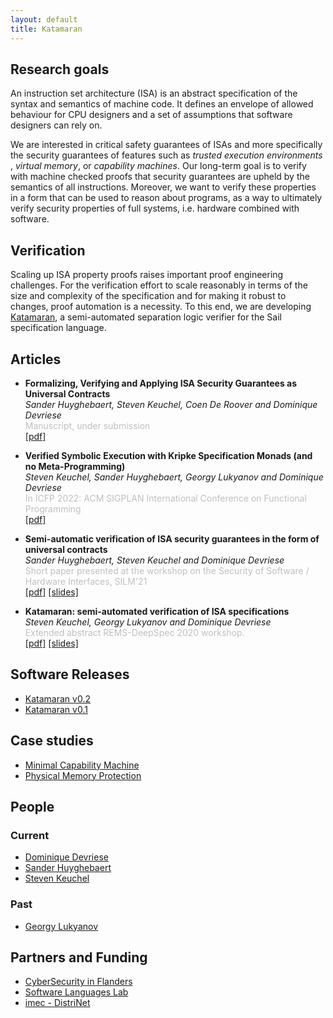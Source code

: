 ```yaml
---
layout: default
title: Katamaran
---
```


## Research goals

An instruction set architecture (ISA) is an abstract specification of the syntax
and semantics of machine code. It defines an envelope of allowed behaviour for
CPU designers and a set of assumptions that software designers can rely on.

We are interested in critical safety guarantees of ISAs and more specifically
the security guarantees of features such as *trusted execution environments* ,
*virtual memory*, or *capability machines*. Our long-term goal is to verify with
machine checked proofs that security guarantees are upheld by the semantics of
all instructions. Moreover, we want to verify these properties in a form that
can be used to reason about programs, as a way to ultimately verify security
properties of full systems, i.e. hardware combined with software.

## Verification

Scaling up ISA property proofs raises important proof engineering challenges.
For the verification effort to scale reasonably in terms of the size and
complexity of the specification and for making it robust to changes, proof
automation is a necessity. To this end, we are developing
[Katamaran](https://github.com/katamaran-project/katamaran), a semi-automated
separation logic verifier for the Sail specification language.

## Articles

- **Formalizing, Verifying and Applying ISA Security Guarantees as Universal Contracts**<br>
  *Sander Huyghebaert, Steven Keuchel, Coen De Roover and Dominique Devriese*<br>
  <span style="color:silver">Manuscript, under submission</span><br>
  [[pdf]](articles/2022-10-universal-contracts.pdf)

- **Verified Symbolic Execution with Kripke Specification Monads (and no Meta-Programming)**<br>
  *Steven Keuchel, Sander Huyghebaert, Georgy Lukyanov and Dominique Devriese*<br>
  <span style="color:silver">In ICFP 2022: ACM SIGPLAN International Conference on Functional Programming</span><br>
  [[pdf]](articles/2022-08-symbolic-execution-vcgen.pdf)

- **Semi-automatic verification of ISA security guarantees in the form of universal contracts**<br>
  *Sander Huyghebaert, Steven Keuchel and Dominique Devriese*<br>
  <span style="color:silver">Short paper presented at the workshop on the Security of Software / Hardware Interfaces, SILM'21</span><br>
  [[pdf]](articles/2021-09-silm-universalcontracts.pdf) [[slides]](articles/2021-09-silm-universalcontracts-slides.pdf)

- **Katamaran: semi-automated verification of ISA specifications**<br>
  *Steven Keuchel, Georgy Lukyanov and Dominique Devriese*<br>
  <span style="color:silver">Extended abstract REMS-DeepSpec 2020 workshop.</span><br>
  [[pdf]](articles/2020-06-remsdeepspec-katamaran.pdf) [[slides]](articles/2020-06-remsdeepspec-katamaran-slides.pdf)

## Software Releases

- [Katamaran v0.2](https://github.com/katamaran-project/katamaran/releases/tag/v0.2.0)
- [Katamaran v0.1](https://github.com/katamaran-project/katamaran/releases/tag/v0.1.0)

## Case studies
- [Minimal Capability Machine](https://github.com/katamaran-project/minimalcaps)
- [Physical Memory Protection](https://github.com/katamaran-project/katamaran/tree/main/case_study/RiscvPmp)

## People
### Current
- [Dominique Devriese](https://distrinet.cs.kuleuven.be/people/DominiqueDevriese)
- [Sander Huyghebaert](https://github.com/capt-hb)
- [Steven Keuchel](https://soft.vub.ac.be/~skeuchel)

### Past
- [Georgy Lukyanov](https://github.com/geo2a)


## Partners and Funding
- [CyberSecurity in Flanders](https://cybersecurity-research.be/)
- [Software Languages Lab](http://soft.vub.ac.be/soft/)
- [imec - DistriNet](https://distrinet.cs.kuleuven.be/)
